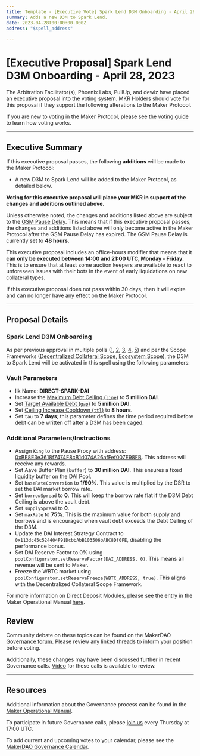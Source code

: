 ```yaml
---
title: Template - [Executive Vote] Spark Lend D3M Onboarding - April 28, 2023
summary: Adds a new D3M to Spark Lend.
date: 2023-04-28T00:00:00.000Z
address: "$spell_address"

---
```

# [Executive Proposal] Spark Lend D3M Onboarding - April 28, 2023

The Arbitration Facilitator(s), Phoenix Labs, PullUp, and dewiz have placed an executive proposal into the voting system. MKR Holders should vote for this proposal if they support the following alterations to the Maker Protocol.

If you are new to voting in the Maker Protocol, please see the [voting guide](https://manual.makerdao.com/governance/voting-in-makerdao/on-chain-governance) to learn how voting works.

---

## Executive Summary

If this executive proposal passes, the following **additions** will be made to the Maker Protocol:
- A new D3M to Spark Lend will be added to the Maker Protocol, as detailed below.

**Voting for this executive proposal will place your MKR in support of the changes and additions outlined above.**

Unless otherwise noted, the changes and additions listed above are subject to the [GSM Pause Delay](https://manual.makerdao.com/parameter-index/core/param-gsm-pause-delay). This means that if this executive proposal passes, the changes and additions listed above will only become active in the Maker Protocol after the GSM Pause Delay has expired. The GSM Pause Delay is currently set to **48 hours**.

This executive proposal includes an office-hours modifier that means that it **can only be executed between 14:00 and 21:00 UTC, Monday - Friday**. This is to ensure that at least some auction keepers are available to react to unforeseen issues with their bots in the event of early liquidations on new collateral types.

If this executive proposal does not pass within 30 days, then it will expire and can no longer have any effect on the Maker Protocol.

---

## Proposal Details

### Spark Lend D3M Onboarding

As per previous approval in multiple polls ([1](https://vote.makerdao.com/polling/QmRZAMq2), [2](https://vote.makerdao.com/polling/QmTiALcZ), [3](https://vote.makerdao.com/polling/QmYBegVf), [4](https://vote.makerdao.com/polling/QmTJBUXJ), [5](https://vote.makerdao.com/polling/QmRxNdG7)) and per the Scope Frameworks ([Decentralized Collateral Scope](https://mips.makerdao.com/mips/details/MIP104), [Ecosystem Scope](https://mips.makerdao.com/mips/details/MIP106)), the D3M to Spark Lend will be activated in this spell using the following parameters:

### Vault Parameters

* Ilk Name: **DIRECT-SPARK-DAI**
* Increase the [Maximum Debt Ceiling (`line`)](https://manual.makerdao.com/module-index/module-dciam#maximum-debt-ceiling-line) to **5 million DAI**.
* Set [Target Available Debt (`gap`)](https://manual.makerdao.com/module-index/module-dciam#target-available-debt-gap) to **5 million DAI**.
* Set [Ceiling Increase Cooldown (`ttl`)](https://manual.makerdao.com/module-index/module-dciam#ceiling-increase-cooldown-ttl) to **8 hours**.
* Set `tau` to **7 days**; this parameter defines the time period required before debt can be written off after a D3M has been caged.

### Additional Parameters/Instructions

* Assign `King` to the Pause Proxy with address: [0xBE8E3e3618f7474F8cB1d074A26afFef007E98FB](https://etherscan.io/address/0xbe8e3e3618f7474f8cb1d074a26affef007e98fb). This address will receive any rewards.
* Set Aave Buffer Plan (`buffer`) to **30 million DAI**. This ensures a fixed liquidity buffer on the DAI Pool.
* Set `baseRateConversion` to **1/90%**. This value is multiplied by the DSR to set the DAI market borrow rate.
* Set `borrowSpread` to **0**. This will keep the borrow rate flat if the D3M Debt Ceiling is above the vault debt.
* Set `supplySpread` to **0**.
* Set `maxRate` to **75%**. This is the maximum value for both supply and borrows and is encouraged when vault debt exceeds the Debt Ceiling of the D3M.
* Update the DAI Interest Strategy Contract to `0x113dc45c524404F91DcbbAbB103506bABC8Df0FE`, disabling the performance bonus.
* Set DAI Reserve Factor to 0% using `poolConfigurator.setReserveFactor(DAI_ADDRESS, 0)`. This means all revenue will be sent to Maker.
* Freeze the WBTC market using `poolConfigurator.setReserveFreeze(WBTC_ADDRESS, true)`. This aligns with the Decentralized Collateral Scope Framework.

For more information on Direct Deposit Modules, please see the entry in the Maker Operational Manual [here](https://manual.makerdao.com/module-index/module-dai-direct-deposit).
	
## Review

Community debate on these topics can be found on the MakerDAO [Governance forum](https://forum.makerdao.com/). Please review any linked threads to inform your position before voting.

Additionally, these changes may have been discussed further in recent Governance calls. [Video](https://www.youtube.com/playlist?list=PLLzkWCj8ywWNq5-90-Id6VPSsrk4OWVan) for these calls is available to review.

---

## Resources

Additional information about the Governance process can be found in the [Maker Operational Manual](https://manual.makerdao.com).

To participate in future Governance calls, please [join us](https://forum.makerdao.com/tag/pubcall-:-governance-and-risk) every Thursday at 17:00 UTC.

To add current and upcoming votes to your calendar, please see the [MakerDAO Governance Calendar](https://manual.makerdao.com/makerdao/calendars/governance-calendar).